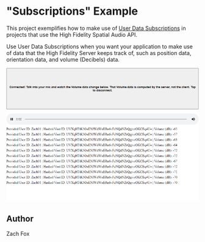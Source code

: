# "Subscriptions" Example
This project exemplifies how to make use of [User Data Subscriptions](https://docs.highfidelity.com/latest/modules/classes_hifiuserdatasubscription.html) in projects that use the High Fidelity Spatial Audio API.

Use User Data Subscriptions when you want your application to make use of data that the High Fidelity Server keeps track of, such as position data, orientation data, and volume (Decibels) data.

![Subscriptions Example Screenshot](./screenshot.png)

## Author
Zach Fox
